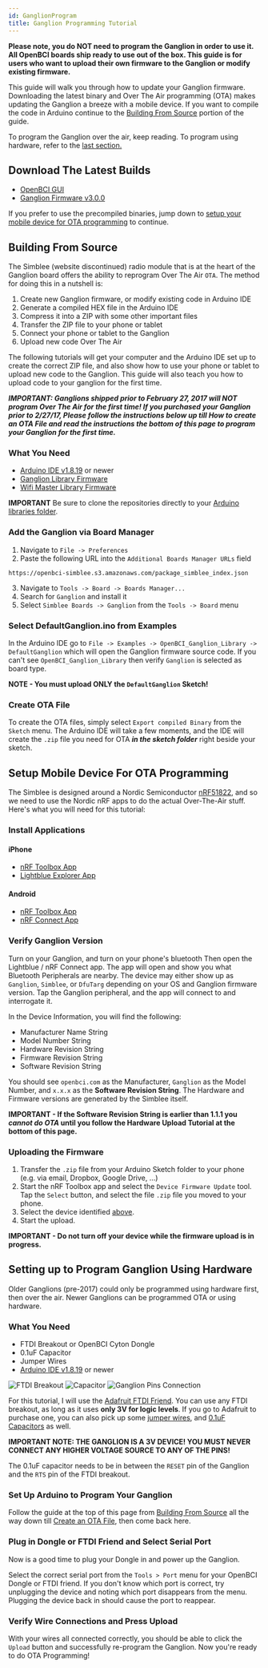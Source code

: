 ```yaml
---
id: GanglionProgram
title: Ganglion Programming Tutorial
---
```

**Please note, you do NOT need to program the Ganglion in order to use it. All OpenBCI boards ship ready to use out of the box. This guide is for users who want to upload their own firmware to the Ganglion or modify existing firmware.**

This guide will walk you through how to update your Ganglion firmware. Downloading the latest binary and Over The Air programming (OTA) makes updating the Ganglion a breeze with a mobile device. If you want to compile the code in Arduino continue to the [Building From Source](#ganglion-programming-tutorial-building-from-source) portion of the guide.

To program the Ganglion over the air, keep reading. To program using hardware, refer to the [last section.](#ganglion-programming-tutorial-setting-up-to-program-ganglion-using-hardware)

## Download The Latest Builds

- [OpenBCI GUI](https://github.com/OpenBCI/OpenBCI_GUI/releases)  
- [Ganglion Firmware v3.0.0](https://github.com/OpenBCI/OpenBCI_Ganglion_Library/releases/download/v3.0.0/DefaultGanglion3.0.1.zip)

If you prefer to use the precompiled binaries, jump down to [setup your mobile device for OTA programming](#ganglion-programming-tutorial-setup-mobile-device-for-ota-programming) to continue.

## Building From Source

The Simblee (website discontinued) radio module that is at the heart of the Ganglion board offers the ability to reprogram Over The Air `OTA`. The method for doing this in a nutshell is:  

1.  Create new Ganglion firmware, or modify existing code in Arduino IDE
2.  Generate a compiled HEX file in the Arduino IDE
3.  Compress it into a ZIP with some other important files
4.  Transfer the ZIP file to your phone or tablet
5.  Connect your phone or tablet to the Ganglion
6.  Upload new code Over The Air

The following tutorials will get your computer and the Arduino IDE set up to create the correct ZIP file, and also show how to use your phone or tablet to upload new code to the Ganglion. This guide will also teach you how to upload code to your ganglion for the first time.

**_IMPORTANT: Ganglions shipped prior to February 27, 2017 will NOT program Over The Air for the first time! If you purchased your Ganglion prior to 2/27/17, Please follow the instructions below up till How to create an OTA File and read the instructions the bottom of this page to program your Ganglion for the first time._**

### What You Need

-   [Arduino IDE v1.8.19](https://www.arduino.cc/en/software) or newer
-   [Ganglion Library Firmware](https://github.com/OpenBCI/OpenBCI_Ganglion_Library)
-   [Wifi Master Library Firmware](https://github.com/OpenBCI/OpenBCI_Wifi_Master_Library)

**IMPORTANT** Be sure to clone the repositories directly to your [Arduino libraries folder](https://docs.arduino.cc/software/ide-v1/tutorials/installing-libraries#manual-installation).

### Add the Ganglion via Board Manager

1. Navigate to `File -> Preferences`
2. Paste the following URL into the `Additional Boards Manager URLs` field

```
https://openbci-simblee.s3.amazonaws.com/package_simblee_index.json
```

3. Navigate to `Tools -> Board -> Boards Manager...`
4. Search for `Ganglion` and install it
5. Select `Simblee Boards -> Ganglion` from the `Tools -> Board` menu

### Select DefaultGanglion.ino from Examples

In the Arduino IDE go to `File -> Examples -> OpenBCI_Ganglion_Library -> DefaultGanglion` which will open the Ganglion firmware source code. If you can't see `OpenBCI_Ganglion_Library` then verify `Ganglion` is selected as board type.

**NOTE - You must upload ONLY the `DefaultGanglion` Sketch!**

### Create OTA File

To create the OTA files, simply select `Export compiled Binary` from the `Sketch` menu. The Arduino IDE will take a few moments, and the IDE will create the `.zip` file you need for OTA **_in the sketch folder_** right beside your sketch.

## Setup Mobile Device For OTA Programming

The Simblee is designed around a Nordic Semiconductor [nRF51822](http://www.nordicsemi.com/eng/Products/Bluetooth-low-energy/nRF51822), and so we need to use the Nordic nRF apps to do the actual Over-The-Air stuff. Here's what you will need for this tutorial:

### Install Applications

#### iPhone

-   [nRF Toolbox App](https://apps.apple.com/us/app/nrf-toolbox/id820906058)
-   [Lightblue Explorer App](https://apps.apple.com/us/app/lightblue/id557428110)

#### Android

-   [nRF Toolbox App](https://play.google.com/store/apps/details?id=no.nordicsemi.android.nrftoolbox)
-   [nRF Connect App](https://play.google.com/store/apps/details?id=no.nordicsemi.android.mcp)

### Verify Ganglion Version

Turn on your Ganglion, and turn on your phone's bluetooth Then open the Lightblue / nRF Connect app. The app will open and show you what Bluetooth Peripherals are nearby. The device may either show up as `Ganglion`, `Simblee`, or `DfuTarg` depending on your OS and Ganglion firmware version. Tap the Ganglion peripheral, and the app will connect to and interrogate it.  

In the Device Information, you will find the following:

-   Manufacturer Name String
-   Model Number String
-   Hardware Revision String
-   Firmware Revision String
-   Software Revision String

You should see `openbci.com` as the Manufacturer, `Ganglion` as the Model Number, and `x.x.x` as the **Software Revision String**. The Hardware and Firmware versions are generated by the Simblee itself.  

**IMPORTANT - If the Software Revision String is earlier than 1.1.1 you _cannot do OTA_ until you follow the Hardware Upload Tutorial at the bottom of this page.**  

### Uploading the Firmware

1. Transfer the `.zip` file from your Arduino Sketch folder to your phone (e.g. via email, Dropbox, Google Drive, ...)
2. Start the nRF Toolbox app and select the `Device Firmware Update` tool. Tap the `Select` button, and select the file `.zip` file you moved to your phone.
3. Select the device identified [above](#verify-ganglion-version).
4. Start the upload.

**IMPORTANT - Do not turn off your device while the firmware upload is in progress.**

## Setting up to Program Ganglion Using Hardware

Older Ganglions (pre-2017) could only be programmed using hardware first, then over the air. Newer Ganglions can be programmed OTA or using hardware.

### What You Need

-   FTDI Breakout or OpenBCI Cyton Dongle
-   0.1uF Capacitor
-   Jumper Wires
-   [Arduino IDE v1.8.19](https://www.arduino.cc/en/software) or newer

![FTDI Breakout](../assets/ThirdPartyImages/FTDI_Friend.jpg)
![Capacitor](../assets/GanglionImages/caps.jpg)
![Ganglion Pins Connection](../assets/GanglionImages/ganglion_ftdi-connection.jpeg)

For this tutorial, I will use the [Adafruit FTDI Friend](https://www.adafruit.com/products/284). You can use any FTDI breakout, as long as it uses **only 3V for logic levels**. If you go to Adafruit to purchase one, you can also pick up some [jumper wires](https://www.adafruit.com/products/758), and [0.1uF Capacitors](https://www.adafruit.com/products/753) as well.  

**IMPORTANT NOTE: THE GANGLION IS A 3V DEVICE! YOU MUST NEVER CONNECT ANY HIGHER VOLTAGE SOURCE TO ANY OF THE PINS!**  

The 0.1uF capacitor needs to be in between the `RESET` pin of the Ganglion and the `RTS` pin of the FTDI breakout.

### Set Up Arduino to Program Your Ganglion

Follow the guide at the top of this page from [Building From Source](#building-from-source) all the way down till [Create an OTA File](#create-ota-file), then come back here.

### Plug in Dongle or FTDI Friend and Select Serial Port

Now is a good time to plug your Dongle in and power up the Ganglion.

Select the correct serial port from the `Tools > Port` menu for your OpenBCI Dongle or FTDI friend. If you don't know which port is correct, try unplugging the device and noting which port disappears from the menu. Plugging the device back in should cause the port to reappear.

### Verify Wire Connections and Press Upload

With your wires all connected correctly, you should be able to click the `Upload` button and successfully re-program the Ganglion. Now you're ready to do OTA Programming!
